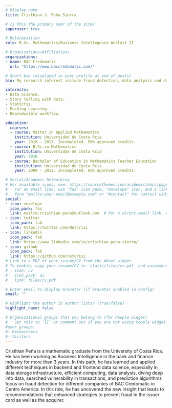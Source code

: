 ```yaml
---
# Display name
title: Cristhian J. Peña Sierra

# Is this the primary user of the site?
superuser: true

# Role/position
role: B.Sc. Mathematics/Business Intellegence Analyst II

# Organizations/Affiliations
organizations:
- name: BAC Credomatic
  url: "https://www.baccredomatic.com/"

# Short bio (displayed in user profile at end of posts)
bio: My research interest include fraud detection, data analysis and data visualization.  

interests:
- Data Science.
- Story telling with data.
- Statictis.
- Maching Learning.
- Reproducible workflow.

education:
  courses:
  - course: Master in Applied Mathematics
    institution: Universidad de Costa Rcia
    year: 2016 - 2017. Incompleted. 50% approved credits.
  - course: B.Sc.in Mathematics
    institution: Universidad de Costa Rcia
    year: 2016
  - course: Bachelor of Education in Mathematics Teacher Education
    institution: Universidad de Costa Rcia
    year: 2009 - 2012. Incompleted. 60% approved credits.

# Social/Academic Networking
# For available icons, see: https://sourcethemes.com/academic/docs/page-builder/#icons
#   For an email link, use "fas" icon pack, "envelope" icon, and a link in the
#   form "mailto:your-email@example.com" or "#contact" for contact widget.
social:
- icon: envelope
  icon_pack: fas
  link: mailto:cristhian.pena@outlook.com  # For a direct email link, use "mailto:test@example.org".
- icon: twitter
  icon_pack: fab
  link: https://twitter.com/Netcrisi
- icon: linkedin
  icon_pack: fab
  link: https://www.linkedin.com/in/cristhian-pena-sierra/
- icon: github
  icon_pack: fab
  link: https://github.com/netcrisi
# Link to a PDF of your resume/CV from the About widget.
# To enable, copy your resume/CV to `static/files/cv.pdf` and uncomment the lines below.
# - icon: cv
#   icon_pack: ai
#   link: files/cv.pdf

# Enter email to display Gravatar (if Gravatar enabled in Config)
email: ""

# Highlight the author in author lists? (true/false)
highlight_name: false

# Organizational groups that you belong to (for People widget)
#   Set this to `[]` or comment out if you are not using People widget.
#user_groups:
#- Researchers
#- Visitors
---
```


Cristhian Peña is a mathematic graduate from the University of Costa Rica. He has been working as Business Intelligence in the bank and finance industry for more than 3 years. In this path, he has learned and applied different techniques in backend and frontend data science, especially in data storage infrastructure, efficient computing, data analysis, diving deep into data, searched vulnerability in transactions, and prediction algorithms focus on fraud detection for different companies of BAC Credomatic in Centro America. In this role, he has uncovered the new insight that leads to recommendations that enhanced strategies to prevent fraud in the issuer card as well as the acquirer.    
